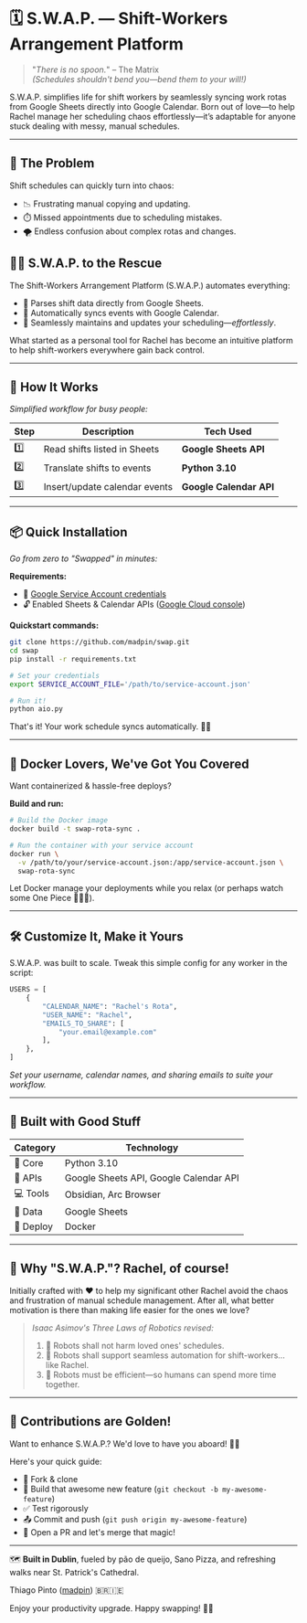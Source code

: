 # 🗓️ **S.W.A.P. — Shift-Workers Arrangement Platform**

> "_There is no spoon._" – The Matrix  
_(Schedules shouldn't bend you—bend them to your will!)_

S.W.A.P. simplifies life for shift workers by seamlessly syncing work rotas from Google Sheets directly into Google Calendar. Born out of love—to help Rachel manage her scheduling chaos effortlessly—it’s adaptable for anyone stuck dealing with messy, manual schedules.

---

## 🚧 **The Problem**

Shift schedules can quickly turn into chaos:

- 📉 Frustrating manual copying and updating.
- ⏱️ Missed appointments due to scheduling mistakes.
- 🌪️ Endless confusion about complex rotas and changes.

## 🦸‍♂️ **S.W.A.P. to the Rescue**

The Shift-Workers Arrangement Platform (S.W.A.P.) automates everything:

- 🌟 Parses shift data directly from Google Sheets.
- 🔄 Automatically syncs events with Google Calendar.
- 📆 Seamlessly maintains and updates your scheduling—_effortlessly_.

What started as a personal tool for Rachel has become an intuitive platform to help shift-workers everywhere gain back control.

---

## 🎯 **How It Works**

_Simplified workflow for busy people:_

| Step | Description                     | Tech Used               |
|------|---------------------------------|-------------------------|
| 1️⃣    | Read shifts listed in Sheets   | **Google Sheets API**   |
| 2️⃣    | Translate shifts to events     | **Python 3.10**         |
| 3️⃣    | Insert/update calendar events  | **Google Calendar API** |

---

## 📦 **Quick Installation**

_Go from zero to "Swapped" in minutes:_

**Requirements:**
- 📃 [Google Service Account credentials](https://developers.google.com/workspace/guides/create-credentials#service-account)
- 🔓 Enabled Sheets & Calendar APIs ([Google Cloud console](https://console.cloud.google.com/apis-dashboard))

**Quickstart commands:**
```bash
git clone https://github.com/madpin/swap.git
cd swap
pip install -r requirements.txt

# Set your credentials 
export SERVICE_ACCOUNT_FILE='/path/to/service-account.json'

# Run it!
python aio.py
```

That's it! Your work schedule syncs automatically. 🎉🙌

---

## 🐳 **Docker Lovers, We've Got You Covered**

Want containerized & hassle-free deploys?

**Build and run:**
```bash
# Build the Docker image
docker build -t swap-rota-sync .

# Run the container with your service account
docker run \
  -v /path/to/your/service-account.json:/app/service-account.json \
  swap-rota-sync
```

Let Docker manage your deployments while you relax (or perhaps watch some One Piece 🍿🏴‍☠️).

---

## 🛠️ **Customize It, Make it Yours**

S.W.A.P. was built to scale. Tweak this simple config for any worker in the script:

```python
USERS = [
    {
        "CALENDAR_NAME": "Rachel's Rota",
        "USER_NAME": "Rachel",
        "EMAILS_TO_SHARE": [
            "your.email@example.com"
        ],
    },
]
```

_Set your username, calendar names, and sharing emails to suite your workflow._

---

## 🧰 **Built with Good Stuff**

| Category | Technology                                      |
|----------|-------------------------------------------------|
| 🐍 Core  | Python 3.10                                     |
| 📄 APIs  | Google Sheets API, Google Calendar API          |
| 💻 Tools | Obsidian, Arc Browser                           |
| 🎯 Data  | Google Sheets                                   |
| 🐳 Deploy| Docker                                          |

---

## 💖 **Why "S.W.A.P."? Rachel, of course!**

Initially crafted with ❤️ to help my significant other Rachel avoid the chaos and frustration of manual schedule management. After all, what better motivation is there than making life easier for the ones we love?

> _Isaac Asimov's Three Laws of Robotics revised:_  
> 1. 🤖 Robots shall not harm loved ones' schedules.
> 2. 🤖 Robots shall support seamless automation for shift-workers… like Rachel.
> 3. 🤖 Robots must be efficient—so humans can spend more time together.

---

## 🤝 **Contributions are Golden!**

Want to enhance S.W.A.P.? We'd love to have you aboard! 🏴‍☠️

Here's your quick guide:
- 📌 Fork & clone
- 🔨 Build that awesome new feature (`git checkout -b my-awesome-feature`)
- ✅ Test rigorously
- 📤 Commit and push (`git push origin my-awesome-feature`)
- 🚀 Open a PR and let's merge that magic!

---

🗺️ **Built in Dublin**, fueled by pão de queijo, Sano Pizza, and refreshing walks near St. Patrick's Cathedral.

Thiago Pinto ([madpin](https://github.com/madpin)) 🇧🇷🇮🇪

Enjoy your productivity upgrade. Happy swapping! 🔄✨